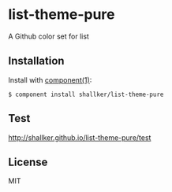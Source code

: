 
# list-theme-pure

  A Github color set for list

## Installation

  Install with [component(1)](http://component.io):

    $ component install shallker/list-theme-pure


## Test
  http://shallker.github.io/list-theme-pure/test   


## License

  MIT
